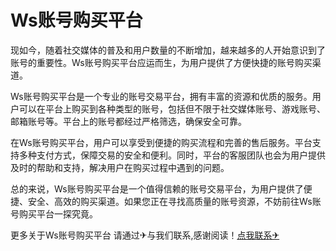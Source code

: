 # Ws账号购买平台

现如今，随着社交媒体的普及和用户数量的不断增加，越来越多的人开始意识到了账号的重要性。Ws账号购买平台应运而生，为用户提供了方便快捷的账号购买渠道。

Ws账号购买平台是一个专业的账号交易平台，拥有丰富的资源和优质的服务。用户可以在平台上购买到各种类型的账号，包括但不限于社交媒体账号、游戏账号、邮箱账号等。平台上的账号都经过严格筛选，确保安全可靠。

在Ws账号购买平台，用户可以享受到便捷的购买流程和完善的售后服务。平台支持多种支付方式，保障交易的安全和便利。同时，平台的客服团队也会为用户提供及时的帮助和支持，解决用户在购买过程中遇到的问题。

总的来说，Ws账号购买平台是一个值得信赖的账号交易平台，为用户提供了便捷、安全、高效的购买渠道。如果您正在寻找高质量的账号资源，不妨前往Ws账号购买平台一探究竟。

更多关于Ws账号购买平台 请通过✈与我们联系,感谢阅读！[点我联系✈](https://faq.G208.com)